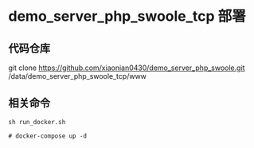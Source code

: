 # demo_server_php_swoole_tcp 部署

## 代码仓库

git clone https://github.com/xiaonian0430/demo_server_php_swoole.git /data/demo_server_php_swoole_tcp/www



## 相关命令
```
sh run_docker.sh

# docker-compose up -d
```


